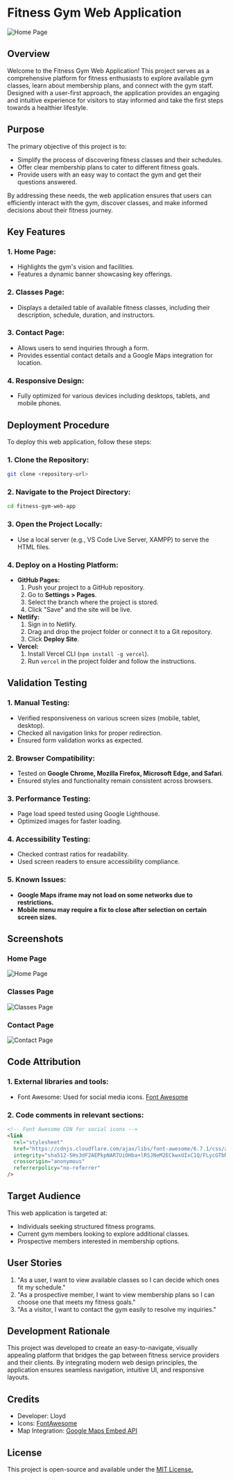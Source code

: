 # Fitness Gym Web Application

![Home Page](./screenshots/home-page.png)

## Overview

Welcome to the Fitness Gym Web Application! This project serves as a comprehensive platform for fitness enthusiasts to explore available gym classes, learn about membership plans, and connect with the gym staff. Designed with a user-first approach, the application provides an engaging and intuitive experience for visitors to stay informed and take the first steps towards a healthier lifestyle.

## Purpose

The primary objective of this project is to:

- Simplify the process of discovering fitness classes and their schedules.
- Offer clear membership plans to cater to different fitness goals.
- Provide users with an easy way to contact the gym and get their questions answered.

By addressing these needs, the web application ensures that users can efficiently interact with the gym, discover classes, and make informed decisions about their fitness journey.

## Key Features

### 1. Home Page:

- Highlights the gym's vision and facilities.
- Features a dynamic banner showcasing key offerings.

### 2. Classes Page:

- Displays a detailed table of available fitness classes, including their description, schedule, duration, and instructors.

### 3. Contact Page:

- Allows users to send inquiries through a form.
- Provides essential contact details and a Google Maps integration for location.

### 4. Responsive Design:

- Fully optimized for various devices including desktops, tablets, and mobile phones.

## Deployment Procedure

To deploy this web application, follow these steps:

### 1. Clone the Repository:

```bash
git clone <repository-url>
```

### 2. Navigate to the Project Directory:

```bash
cd fitness-gym-web-app
```

### 3. Open the Project Locally:

- Use a local server (e.g., VS Code Live Server, XAMPP) to serve the HTML files.

### 4. Deploy on a Hosting Platform:

- **GitHub Pages:**
  1.  Push your project to a GitHub repository.
  2.  Go to **Settings > Pages**.
  3.  Select the branch where the project is stored.
  4.  Click "Save" and the site will be live.
- **Netlify:**
  1.  Sign in to Netlify.
  2.  Drag and drop the project folder or connect it to a Git repository.
  3.  Click **Deploy Site**.
- **Vercel:**
  1.  Install Vercel CLI (`npm install -g vercel`).
  2.  Run `vercel` in the project folder and follow the instructions.

## Validation Testing

### 1. Manual Testing:

- Verified responsiveness on various screen sizes (mobile, tablet, desktop).
- Checked all navigation links for proper redirection.
- Ensured form validation works as expected.

### 2. Browser Compatibility:

- Tested on **Google Chrome, Mozilla Firefox, Microsoft Edge, and Safari**.
- Ensured styles and functionality remain consistent across browsers.

### 3. Performance Testing:

- Page load speed tested using Google Lighthouse.
- Optimized images for faster loading.

### 4. Accessibility Testing:

- Checked contrast ratios for readability.
- Used screen readers to ensure accessibility compliance.

### 5. Known Issues:

- **Google Maps iframe may not load on some networks due to restrictions.**
- **Mobile menu may require a fix to close after selection on certain screen sizes.**

## Screenshots

### Home Page

![Home Page](./screenshots/home-page.png)

### Classes Page

![Classes Page](./screenshots/classes-page.png)

### Contact Page

![Contact Page](./screenshots/contact-page.png)

## Code Attribution

### 1. External libraries and tools:

- Font Awesome: Used for social media icons. [Font Awesome](https://fontawesome.com/)

### 2. Code comments in relevant sections:

```html
<!-- Font Awesome CDN for social icons -->
<link
  rel="stylesheet"
  href="https://cdnjs.cloudflare.com/ajax/libs/font-awesome/6.7.1/css/all.min.css"
  integrity="sha512-5Hs3dF2AEPkpNAR7UiOHba+lRSJNeM2ECkwxUIxC1Q/FLycGTbNapWXB4tP889k5T5Ju8fs4b1P5z/iB4nMfSQ=="
  crossorigin="anonymous"
  referrerpolicy="no-referrer"
/>
```

## Target Audience

This web application is targeted at:

- Individuals seeking structured fitness programs.
- Current gym members looking to explore additional classes.
- Prospective members interested in membership options.

## User Stories

1. "As a user, I want to view available classes so I can decide which ones fit my schedule."
2. "As a prospective member, I want to view membership plans so I can choose one that meets my fitness goals."
3. "As a visitor, I want to contact the gym easily to resolve my inquiries."

## Development Rationale

This project was developed to create an easy-to-navigate, visually appealing platform that bridges the gap between fitness service providers and their clients. By integrating modern web design principles, the application ensures seamless navigation, intuitive UI, and responsive layouts.

## Credits

- Developer: Lloyd
- Icons: [FontAwesome](https://fontawesome.com/)
- Map Integration: [Google Maps Embed API](https://developers.google.com/maps/documentation/embed/get-started)

## License

This project is open-source and available under the [MIT License.](https://choosealicense.com/licenses/mit/)
